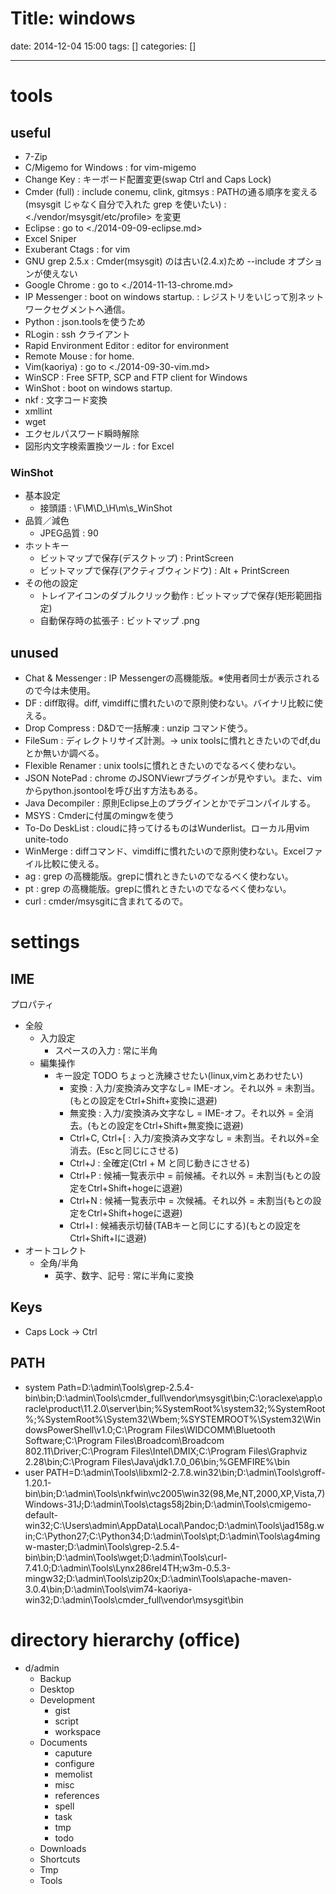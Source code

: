 Title: windows
==========
date: 2014-12-04 15:00
tags: []
categories: []
- - -
# tools
## useful
* 7-Zip
* C/Migemo for Windows     : for vim-migemo
* Change Key               : キーボード配置変更(swap Ctrl and Caps Lock)
* Cmder (full)             : include conemu, clink, gitmsys                                    : PATHの通る順序を変える(msysgit じゃなく自分で入れた grep を使いたい) : <./vendor/msysgit/etc/profile> を変更
* Eclipse                  : go to <./2014-09-09-eclipse.md>
* Excel Sniper
* Exuberant Ctags          : for vim
* GNU grep 2.5.x           : Cmder(msysgit) のは古い(2.4.x)ため --include オプションが使えない
* Google Chrome            : go to <./2014-11-13-chrome.md>
* IP Messenger             : boot on windows startup.                                          : レジストリをいじって別ネットワークセグメントへ通信。
* Python                   : json.toolsを使うため
* RLogin                   : ssh クライアント
* Rapid Environment Editor : editor for environment
* Remote Mouse             : for home.
* Vim(kaoriya)             : go to <./2014-09-30-vim.md>
* WinSCP                   : Free SFTP, SCP and FTP client for Windows
* WinShot                  : boot on windows startup.
* nkf                      : 文字コード変換
* xmllint
* wget
* エクセルパスワード瞬時解除
* 図形内文字検索置換ツール : for Excel

### WinShot
* 基本設定
	* 接頭語 : \F\M\D_\H\m\s_WinShot
* 品質／減色
	* JPEG品質 : 90
* ホットキー
	* ビットマップで保存(デスクトップ)         : PrintScreen
	* ビットマップで保存(アクティブウィンドウ) : Alt + PrintScreen
* その他の設定
	* トレイアイコンのダブルクリック動作 : ビットマップで保存(矩形範囲指定)
	* 自動保存時の拡張子                 : ビットマップ .png

## unused
* Chat & Messenger : IP Messengerの高機能版。※使用者同士が表示されるので今は未使用。
* DF               : diff取得。diff, vimdiffに慣れたいので原則使わない。バイナリ比較に使える。
* Drop Compress    : D&Dで一括解凍 : unzip コマンド使う。
* FileSum          : ディレクトリサイズ計測。-> unix toolsに慣れときたいのでdf,duとか無いか調べる。
* Flexible Renamer : unix toolsに慣れときたいのでなるべく使わない。
* JSON NotePad     : chrome のJSONViewrプラグインが見やすい。また、vimからpython.jsontoolを呼び出す方法もある。
* Java Decompiler  : 原則Eclipse上のプラグインとかでデコンパイルする。
* MSYS             : Cmderに付属のmingwを使う
* To-Do DeskList   : cloudに持ってけるものはWunderlist。ローカル用vim unite-todo
* WinMerge         : diffコマンド、vimdiffに慣れたいので原則使わない。Excelファイル比較に使える。
* ag               : grep の高機能版。grepに慣れときたいのでなるべく使わない。
* pt               : grep の高機能版。grepに慣れときたいのでなるべく使わない。
* curl             : cmder/msysgitに含まれてるので。

# settings
## IME
プロパティ

* 全般
	* 入力設定
		* スペースの入力 : 常に半角
	* 編集操作
		* キー設定 TODO ちょっと洗練させたい(linux,vimとあわせたい)
			* 変換           : 入力/変換済み文字なし= IME-オン。それ以外 = 未割当。(もとの設定をCtrl+Shift+変換に退避)
			* 無変換         : 入力/変換済み文字なし = IME-オフ。それ以外 = 全消去。(もとの設定をCtrl+Shift+無変換に退避)
			* Ctrl+C, Ctrl+[ : 入力/変換済み文字なし = 未割当。それ以外=全消去。(Escと同じにさせる)
			* Ctrl+J         : 全確定(Ctrl + M と同じ動きにさせる)
			* Ctrl+P         : 候補一覧表示中 = 前候補。それ以外 = 未割当(もとの設定をCtrl+Shift+hogeに退避)
			* Ctrl+N         : 候補一覧表示中 = 次候補。それ以外 = 未割当(もとの設定をCtrl+Shift+hogeに退避)
			* Ctrl+I         : 候補表示切替(TABキーと同じにする)(もとの設定をCtrl+Shift+Iに退避)
* オートコレクト
	*  全角/半角
		*  英字、数字、記号 : 常に半角に変換

## Keys
* Caps Lock -> Ctrl

## PATH
* system
		Path=D:\admin\Tools\grep-2.5.4-bin\bin;D:\admin\Tools\cmder_full\vendor\msysgit\bin;C:\oraclexe\app\oracle\product\11.2.0\server\bin;%SystemRoot%\system32;%SystemRoot%;%SystemRoot%\System32\Wbem;%SYSTEMROOT%\System32\WindowsPowerShell\v1.0\;C:\Program Files\WIDCOMM\Bluetooth Software\;C:\Program Files\Broadcom\Broadcom 802.11\Driver;C:\Program Files\Intel\DMIX;C:\Program Files\Graphviz 2.28\bin;C:\Program Files\Java\jdk1.7.0_06\bin;%GEMFIRE%\bin
* user
		PATH=D:\admin\Tools\libxml2-2.7.8.win32\bin;D:\admin\Tools\groff-1.20.1-bin\bin;D:\admin\Tools\nkfwin\vc2005\win32(98,Me,NT,2000,XP,Vista,7)Windows-31J;D:\admin\Tools\ctags58j2bin;D:\admin\Tools\cmigemo-default-win32;C:\Users\admin\AppData\Local\Pandoc\;D:\admin\Tools\jad158g.win;C:\Python27;C:\Python34;D:\admin\Tools\pt;D:\admin\Tools\ag4mingw-master;D:\admin\Tools\grep-2.5.4-bin\bin;D:\admin\Tools\wget;D:\admin\Tools\curl-7.41.0;D:\admin\Tools\Lynx286rel4TH;w3m-0.5.3-mingw32;D:\admin\Tools\zip20x;D:\admin\Tools\apache-maven-3.0.4\bin;D:\admin\Tools\vim74-kaoriya-win32;D:\admin\Tools\cmder_full\vendor\msysgit\bin

# directory hierarchy (office)
* d/admin
	* Backup
	* Desktop
	* Development
		* gist
		* script
		* workspace
	* Documents
		* caputure
		* configure
		* memolist
		* misc
		* references
		* spell
		* task
		* tmp
		* todo
	* Downloads
	* Shortcuts
	* Tmp
	* Tools

